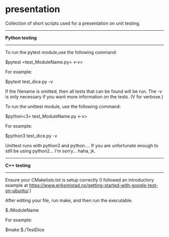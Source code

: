 # presentation
Collection of short scripts used for a presentation on unit testing.

_________________________________________________________
********************Python testing********************
_________________________________________________________

To run the pytest module,use the following command:

$pytest <test_ModuleName.py> <-v>

For example:

$pytest test_dice.py -v

If the filename is omitted, then all tests that can be found will be run.
The -v is only necessary if you want more information on the tests. (V for verbose.)

To run the unittest module, use the following command:

$python<3> test_ModuleName.py <-v>

For example:

$python3 test_dice.py -v

Unittest runs with python3 and python.... If you are unfortunate enough to still be using python2... I'm sorry... haha, jk.

_________________________________________________________
********************C++ testing********************
_________________________________________________________

Ensure your CMakelists.txt is setup correctly (I followed an introductory example at https://www.eriksmistad.no/getting-started-with-google-test-on-ubuntu/.)

After editing your file, run make, and then run the executable.

$./ModuleName

For example:

$make
$./TestDice
